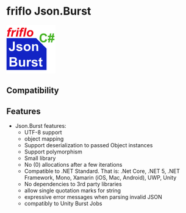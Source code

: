 # friflo Json.Burst
![Logo](docs/images/Friflo.Json.Burst-128.png) 
 

## Compatibility

## Features
- Json.Burst features:
	- UTF-8 support
	- object mapping
	- Support deserialization to passed Object instances
	- Support polymorphism
	- Small library
	- No (0) allocations after a few iterations
	- Compatible to .NET Standard.
	  That is: .Net Core, .NET 5, .NET Framework, Mono, Xamarin (iOS, Mac, Android), UWP, Unity
	- No dependencies to 3rd party libraries
	- allow single quotation marks for string
	- expressive error messages when parsing invalid JSON
	- compatibly to Unity Burst Jobs